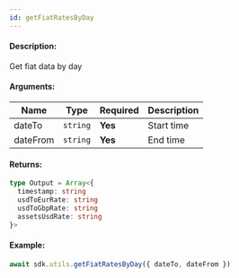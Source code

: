 ```yaml
---
id: getFiatRatesByDay
---
```


#### Description:

Get fiat data by day

#### Arguments:

| Name     | Type     | Required | Description      |
|----------|----------|----------|------------------|
| dateTo   | `string` | **Yes**  | Start time       |
| dateFrom | `string` | **Yes**  | End time         |

#### Returns:

```ts
type Output = Array<{
  timestamp: string
  usdToEurRate: string
  usdToGbpRate: string
  assetsUsdRate: string
}>
```

#### Example:

```ts
await sdk.utils.getFiatRatesByDay({ dateTo, dateFrom })
```
